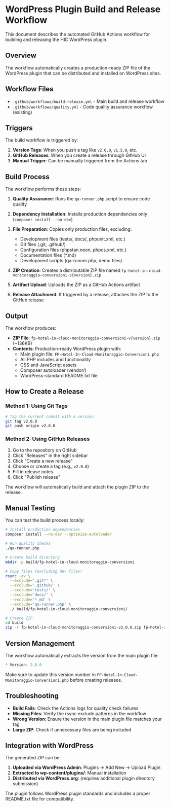 # WordPress Plugin Build and Release Workflow

This document describes the automated GitHub Actions workflow for building and releasing the HIC WordPress plugin.

## Overview

The workflow automatically creates a production-ready ZIP file of the WordPress plugin that can be distributed and installed on WordPress sites.

## Workflow Files

- `.github/workflows/build-release.yml` - Main build and release workflow
- `.github/workflows/quality.yml` - Code quality assurance workflow (existing)

## Triggers

The build workflow is triggered by:

1. **Version Tags**: When you push a tag like `v2.0.0`, `v1.5.0`, etc.
2. **GitHub Releases**: When you create a release through GitHub UI
3. **Manual Trigger**: Can be manually triggered from the Actions tab

## Build Process

The workflow performs these steps:

1. **Quality Assurance**: Runs the `qa-runner.php` script to ensure code quality
2. **Dependency Installation**: Installs production dependencies only (`composer install --no-dev`)
3. **File Preparation**: Copies only production files, excluding:
   - Development files (tests/, docs/, phpunit.xml, etc.)
   - Git files (.git, .github/)
   - Configuration files (phpstan.neon, phpcs.xml, etc.)
   - Documentation files (*.md)
   - Development scripts (qa-runner.php, demo files)

4. **ZIP Creation**: Creates a distributable ZIP file named `fp-hotel-in-cloud-monitoraggio-conversioni-v{version}.zip`
5. **Artifact Upload**: Uploads the ZIP as a GitHub Actions artifact
6. **Release Attachment**: If triggered by a release, attaches the ZIP to the GitHub release

## Output

The workflow produces:

- **ZIP File**: `fp-hotel-in-cloud-monitoraggio-conversioni-v{version}.zip` (~136KB)
- **Contents**: Production-ready WordPress plugin with:
  - Main plugin file: `FP-Hotel-In-Cloud-Monitoraggio-Conversioni.php`
  - All PHP includes and functionality
  - CSS and JavaScript assets
  - Composer autoloader (vendor/)
  - WordPress-standard README.txt file

## How to Create a Release

### Method 1: Using Git Tags

```bash
# Tag the current commit with a version
git tag v2.0.0
git push origin v2.0.0
```

### Method 2: Using GitHub Releases

1. Go to the repository on GitHub
2. Click "Releases" in the right sidebar
3. Click "Create a new release"
4. Choose or create a tag (e.g., `v2.0.0`)
5. Fill in release notes
6. Click "Publish release"

The workflow will automatically build and attach the plugin ZIP to the release.

## Manual Testing

You can test the build process locally:

```bash
# Install production dependencies
composer install --no-dev --optimize-autoloader

# Run quality checks
./qa-runner.php

# Create build directory
mkdir -p build/fp-hotel-in-cloud-monitoraggio-conversioni

# Copy files (excluding dev files)
rsync -av \
  --exclude='.git*' \
  --exclude='.github/' \
  --exclude='tests/' \
  --exclude='docs/' \
  --exclude='*.md' \
  --exclude='qa-runner.php' \
  ./ build/fp-hotel-in-cloud-monitoraggio-conversioni/

# Create ZIP
cd build
zip -r fp-hotel-in-cloud-monitoraggio-conversioni-v2.0.0.zip fp-hotel-in-cloud-monitoraggio-conversioni
```

## Version Management

The workflow automatically extracts the version from the main plugin file:

```php
* Version: 2.0.0
```

Make sure to update this version number in `FP-Hotel-In-Cloud-Monitoraggio-Conversioni.php` before creating releases.

## Troubleshooting

- **Build Fails**: Check the Actions logs for quality check failures
- **Missing Files**: Verify the rsync exclude patterns in the workflow
- **Wrong Version**: Ensure the version in the main plugin file matches your tag
- **Large ZIP**: Check if unnecessary files are being included

## Integration with WordPress

The generated ZIP can be:

1. **Uploaded via WordPress Admin**: Plugins → Add New → Upload Plugin
2. **Extracted to wp-content/plugins/**: Manual installation
3. **Distributed via WordPress.org**: (requires additional plugin directory submission)

The plugin follows WordPress plugin standards and includes a proper README.txt file for compatibility.